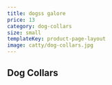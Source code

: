 ```yaml
---
title: dogss galore
price: 13
category: dog-collars
size: small
templateKey: product-page-layout
image: catty/dog-collars.jpg
---
```


## Dog Collars
